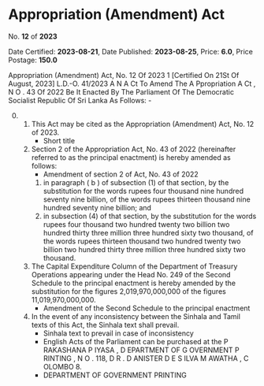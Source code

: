 # Appropriation (Amendment) Act

No. **12** of **2023**

Date Certified: **2023-08-21**, Date Published: **2023-08-25**, Price: **6.0**, Price Postage: **150.0**

Appropriation  (Amendment) Act, No. 12 Of 2023 1
[Certified On 21St Of August, 2023]
L.D.-O. 41/2023
A N  A Ct   To   Amend   The  A Ppropriation  A Ct , N O . 43  Of  2022
Be It Enacted By The Parliament Of The Democratic Socialist Republic Of Sri Lanka As Follows: -

0. 
    1. This Act may be cited as the Appropriation (Amendment) Act, No. 12 of 2023.
        - Short  title
    2. Section 2 of the Appropriation Act, No. 43 of 2022 (hereinafter referred to as the principal enactment) is hereby amended as follows:
        - Amendment of section 2 of Act, No. 43 of 2022
        1. in paragraph ( b ) of subsection (1) of that section, by the substitution for the words rupees four thousand nine hundred seventy nine billion, of the words rupees thirteen thousand nine hundred seventy nine billion; and
        2. in subsection (4) of that section, by the substitution for the words rupees four thousand two hundred twenty two billion two hundred thirty three million three hundred sixty two thousand, of the words rupees thirteen thousand two hundred twenty two billion two hundred thirty three million three hundred sixty two thousand.
    3. The  Capital Expenditure  Column of the Department of Treasury Operations appearing under the  Head No.  249 of the Second Schedule to the principal enactment is hereby amended by the substitution for the figures 2,019,970,000,000 of the figures 11,019,970,000,000.
        - Amendment of the Second Schedule to the principal enactment
    4. In the event of any inconsistency between the Sinhala and Tamil texts of this Act, the Sinhala text shall prevail.
        - Sinhala text to prevail in case of inconsistency
        - English Acts of the Parliament can be purchased at the P RAKASHANA  P IYASA , D EPARTMENT   OF G OVERNMENT  P RINTING , N O . 118, D R . D ANISTER  D E  S ILVA  M AWATHA , C OLOMBO  8.
        - DEPARTMENT   OF   GOVERNMENT   PRINTING